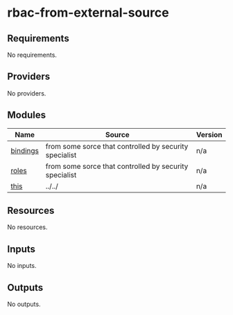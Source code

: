 # rbac-from-external-source

<!-- BEGINNING OF PRE-COMMIT-TERRAFORM DOCS HOOK -->
## Requirements

No requirements.

## Providers

No providers.

## Modules

| Name | Source | Version |
|------|--------|---------|
| <a name="module_bindings"></a> [bindings](#module\_bindings) | from some sorce that controlled by security specialist | n/a |
| <a name="module_roles"></a> [roles](#module\_roles) | from some sorce that controlled by security specialist | n/a |
| <a name="module_this"></a> [this](#module\_this) | ../../ | n/a |

## Resources

No resources.

## Inputs

No inputs.

## Outputs

No outputs.
<!-- END OF PRE-COMMIT-TERRAFORM DOCS HOOK -->
